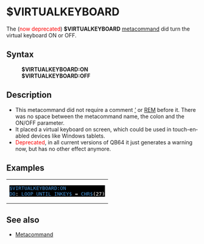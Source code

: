 <style>pre.codeide, pre.outputfixed, .outputcrt0 { background-color: #000 !important; color: #FFF !important; }</style><!DOCTYPE html>
<html class="client-nojs" dir="ltr" lang="en">
<head>
<title>$VIRTUALKEYBOARD - QB64 Phoenix Edition Wiki</title>
</head>
<body class="mediawiki ltr sitedir-ltr mw-hide-empty-elt ns-0 ns-subject page-_VIRTUALKEYBOARD rootpage-_VIRTUALKEYBOARD skin-vector action-view skin-vector-legacy vector-feature-language-in-header-enabled vector-feature-language-in-main-page-header-disabled vector-feature-language-alert-in-sidebar-disabled vector-feature-sticky-header-disabled vector-feature-sticky-header-edit-disabled vector-feature-table-of-contents-disabled vector-feature-visual-enhancement-next-disabled">
<div class="mw-body" id="content" role="main">
<a id="top"></a>
<h1 class="firstHeading mw-first-heading" id="firstHeading"><span class="mw-page-title-main">$VIRTUALKEYBOARD</span></h1>
<div class="vector-body" id="bodyContent">
<div class="mw-body-content mw-content-ltr" dir="ltr" id="mw-content-text" lang="en"><div class="mw-parser-output"><p>The (<span style="color:red;">now deprecated</span>) <b>$VIRTUALKEYBOARD</b> <a href="Metacommand" title="Metacommand">metacommand</a> did turn the virtual keyboard ON or OFF.
</p>
<h2><span class="mw-headline" id="Syntax">Syntax</span></h2>
<dl><dd><b>$VIRTUALKEYBOARD:ON</b></dd>
<dd><b>$VIRTUALKEYBOARD:OFF</b></dd></dl>
<p>
</p>
<h2><span class="mw-headline" id="Description">Description</span></h2>
<ul><li>This metacommand did not require a comment <i><a href="Apostrophe" title="Apostrophe">'</a></i> or <a href="REM" title="REM">REM</a> before it. There was no space between the metacommand name, the colon and the ON/OFF parameter.</li>
<li>It placed a virtual keyboard on screen, which could be used in touch-enabled devices like Windows tablets.</li>
<li><span style="color:red;">Deprecated</span>, in all current versions of QB64 it just generates a warning now, but has no other effect anymore.</li></ul>
<p>
</p>
<h2><span class="mw-headline" id="Examples">Examples</span></h2>
<table cellpadding="15px" width="100%">
<tbody><tr>
<td><pre class="codeide"><a class="mw-selflink selflink"><span style="color:#4593D8;">$VIRTUALKEYBOARD:ON</span></a>
<a class="mw-redirect" href="DO" title="DO"><span style="color:#4593D8;">DO</span></a>: <a href="LOOP" title="LOOP"><span style="color:#4593D8;">LOOP</span></a> <a href="UNTIL" title="UNTIL"><span style="color:#4593D8;">UNTIL</span></a> <a href="INKEY$" title="INKEY$"><span style="color:#4593D8;">INKEY$</span></a> = <a href="CHR$" title="CHR$"><span style="color:#4593D8;">CHR$</span></a>(27)
</pre>
</td></tr></tbody></table>
<p>
</p>
<h2><span class="mw-headline" id="See_also">See also</span></h2>
<ul><li><a href="Metacommand" title="Metacommand">Metacommand</a></li></ul>
<p>
</p>
<!-- 
NewPP limit report
Cached time: 20240714211006
Cache expiry: 86400
Reduced expiry: false
Complications: [show‐toc]
CPU time usage: 0.027 seconds
Real time usage: 0.038 seconds
Preprocessor visited node count: 76/1000000
Post‐expand include size: 1061/2097152 bytes
Template argument size: 107/2097152 bytes
Highest expansion depth: 3/100
Expensive parser function count: 0/100
Unstrip recursion depth: 0/20
Unstrip post‐expand size: 0/5000000 bytes
-->
<!--
Transclusion expansion time report (%,ms,calls,template)
100.00%   20.990      1 -total
 14.32%    3.005      2 Template:Text
 11.93%    2.505      1 Template:PageSyntax
 10.31%    2.164      1 Template:CodeEnd
  9.99%    2.096      1 Template:PageExamples
  9.83%    2.063      6 Template:Cl
  9.77%    2.051      1 Template:CodeStart
  9.66%    2.027      1 Template:PageSeeAlso
  9.39%    1.972      1 Template:PageDescription
  8.73%    1.833      1 Template:PageNavigation
-->
<!-- Saved in parser cache with key qb64pnix_mw19894-mwmb_:pcache:idhash:362-0!canonical and timestamp 20240714211006 and revision id 5853.
 -->
</div>
</div>
</div>
</div>
</body>
</html>